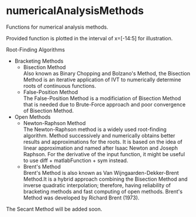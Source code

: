 # numericalAnalysisMethods
Functions for numerical analysis methods.

Provided function is plotted in the interval of x=[-14:5] for illustration. 

Root-Finding Algorithms
- Bracketing Methods
  - Bisection Method  
    Also known as Binary Chopping and Bolzano's Method, the Bisection Method is an iterative application of IVT to numerically determine roots of continuous functions. 
  - False-Position Method  
    The False-Position Method is a modificiation of Bisection Method that is needed due to Brute-Force approach and poor convergence of Bisection Method.
- Open Methods
  - Newton-Raphson Method  
    The Newton-Raphson method is a widely used root-finding algorithm. Method successively and numerically obtains better results and approximations for the roots. It is based on the idea of linear approximation and named after Isaac Newton and Joseph Raphson. For the derivative of the input function, it might be useful to use diff + matlabFunction + sym instead.  
  - Brent's Method  
    Brent's Method is also known as Van Wijngaarden-Dekker-Brent Method.It is a hybrid approach combining the Bisection Method and inverse quadratic interpolation; therefore, having reliability of bracketing methods and fast computing of open methods. Brent's Method was developed by Richard Brent (1973).  


The Secant Method will be added soon.
